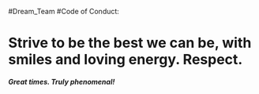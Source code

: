 #Dream_Team
#Code of Conduct: 

# Strive to be the best we can be, with smiles and loving energy. Respect. 

##### Great times. Truly phenomenal!
